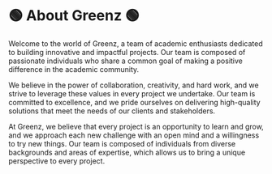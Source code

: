# 🟢 About Greenz 🟢
Welcome to the world of Greenz, a team of academic enthusiasts dedicated to building innovative and impactful projects. Our team is composed of passionate individuals who share a common goal of making a positive difference in the academic community.

We believe in the power of collaboration, creativity, and hard work, and we strive to leverage these values in every project we undertake. Our team is committed to excellence, and we pride ourselves on delivering high-quality solutions that meet the needs of our clients and stakeholders.

At Greenz, we believe that every project is an opportunity to learn and grow, and we approach each new challenge with an open mind and a willingness to try new things. Our team is composed of individuals from diverse backgrounds and areas of expertise, which allows us to bring a unique perspective to every project.
